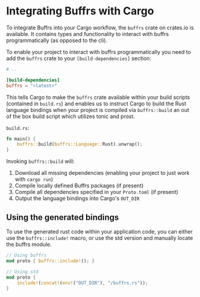 # Integrating Buffrs with Cargo

To integrate Buffrs into your Cargo workflow, the `buffrs` crate on crates.io
is available. It contains types and functionality to interact with buffrs
programmatically (as opposed to the cli).

To enable your project to interact with buffrs programmatically you need to add
the `buffrs` crate to your `[build-dependencies]` section:

```toml
# ..

[build-dependencies]
buffrs = "<latest>"
```

This tells Cargo to make the `buffrs` crate available within your build scripts
(contained in `build.rs`) and enables us to instruct Cargo to build the Rust
language bindings when your project is compiled via `buffrs::build` an out of
the box build script which utilizes tonic and prost.

`build.rs`:

```rust
fn main() {
    buffrs::build(buffrs::Language::Rust).unwrap();
}
```

Invoking `buffrs::build` will:

1. Download all missing dependencies (enabling your project to just work with
   `cargo run`)
2. Compile locally defined Buffrs packages (if present)
3. Compile all dependencies specified in your `Proto.toml` (if present)
4. Output the language bindings into Cargo's `OUT_DIR`

## Using the generated bindings

To use the generated rust code within your application code, you can either use
the `buffrs::include!` macro, or use the std version and manually locate the
buffrs module.

```rust
// Using buffrs
mod proto { buffrs::include!(); }

// Using std
mod proto {
    include!(concat!(env!("OUT_DIR"), "/buffrs.rs"));
}
```
